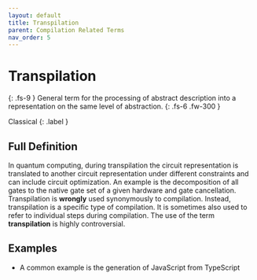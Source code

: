 ```yaml
---
layout: default
title: Transpilation
parent: Compilation Related Terms
nav_order: 5
---
```


# Transpilation
{: .fs-9 }
General term for the processing of abstract description into a representation on the same level of abstraction.
{: .fs-6 .fw-300 }

Classical
{: .label }


## Full Definition

In quantum computing, during transpilation the circuit representation is translated to another circuit representation under different constraints and can include circuit optimization.
An example is the decomposition of all gates to the native gate set of a given hardware and gate cancellation.
Transpilation is **wrongly** used synonymously to compilation.
Instead, transpilation is a specific type of compilation.
It is sometimes also used to refer to individual steps during compilation. 
The use of the term **transpilation** is highly controversial.

## Examples

- A common example is the generation of JavaScript from TypeScript

<!-- ## Synonyms

- -->

<!-- ## Related Terms

## Sources
1.  -->

  
